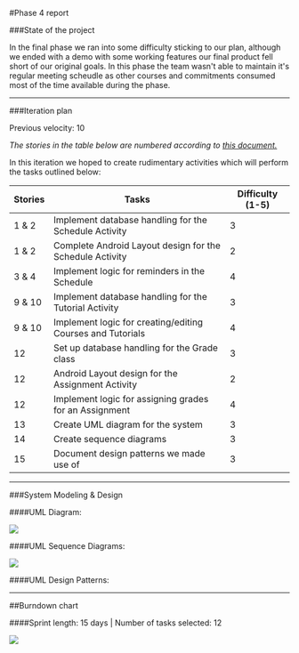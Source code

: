 #Phase 4 report

###State of the project

In the final phase we ran into some difficulty sticking to our plan, although we ended with a demo with some working features our final product fell short of our original goals. In this phase the team wasn't able to maintain it's regular meeting scheudle as other courses and commitments consumed most of the time available during the phase.

---

###Iteration plan

Previous velocity: 10

*The stories in the table below are numbered according to [this document.](https://docs.google.com/document/d/1o0KmEz-ApqhwYmdExeAO6lV3Von-XgY7fawUflz03yE/edit?usp=sharing)*

In this iteration we hoped to create rudimentary activities which will perform the tasks outlined below:

Stories | Tasks | Difficulty (1-5)
--- | --- | ---
1 & 2 | Implement database handling for the Schedule Activity | 3
1 & 2 | Complete Android Layout design for the Schedule Activity | 2
3 & 4 | Implement logic for reminders in the Schedule | 4
9 & 10 | Implement database handling for the Tutorial Activity | 3
9 & 10 | Implement logic for creating/editing Courses and Tutorials | 4
12 | Set up database handling for the Grade class | 3
12 | Android Layout design for the Assignment Activity | 2
12 | Implement logic for assigning grades for an Assignment | 4
13 | Create UML diagram for the system | 3
14 | Create sequence diagrams | 3
15 | Document design patterns we made use of | 3

---

###System Modeling & Design

####UML Diagram:

 <img src="https://drive.google.com/file/d/0Bz2RXBREUV-aTmQyUHZ6T0ZrLWM/edit?usp=sharing" />

####UML Sequence Diagrams:

 <img src="https://drive.google.com/file/d/0Bz2RXBREUV-aY2EwajZOc0lYamM/edit?usp=sharing"/>

####UML Design Patterns:

---

##Burndown chart

####Sprint length: 15 days  | Number of tasks selected: 12 

<img src="https://docs.google.com/spreadsheet/oimg?key=0Aj2RXBREUV-adDM4TG1zc3BLODByeUlPMGNUa1RWZUE&oid=1&zx=8q89rb35gpp3" />
